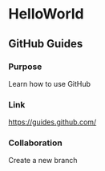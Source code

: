 # HelloWorld

## GitHub Guides

### Purpose

Learn how to use GitHub

### Link

https://guides.github.com/

### Collaboration

Create a new branch